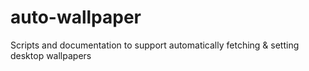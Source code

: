 # auto-wallpaper
Scripts and documentation to support automatically fetching &amp; setting desktop wallpapers
